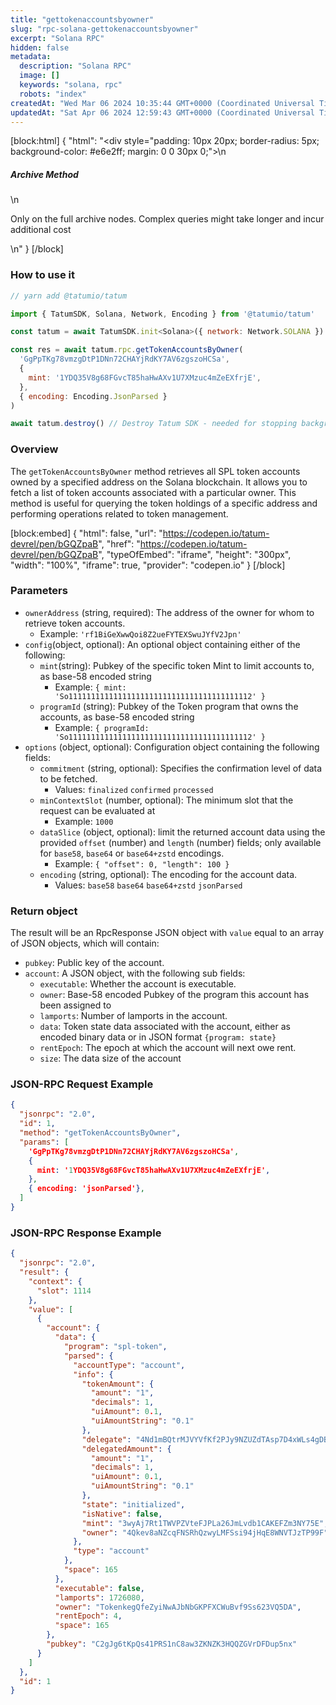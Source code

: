 ```yaml
---
title: "gettokenaccountsbyowner"
slug: "rpc-solana-gettokenaccountsbyowner"
excerpt: "Solana RPC"
hidden: false
metadata: 
  description: "Solana RPC"
  image: []
  keywords: "solana, rpc"
  robots: "index"
createdAt: "Wed Mar 06 2024 10:35:44 GMT+0000 (Coordinated Universal Time)"
updatedAt: "Sat Apr 06 2024 12:59:43 GMT+0000 (Coordinated Universal Time)"
---
```

[block:html]
{
  "html": "<div style=\"padding: 10px 20px; border-radius: 5px; background-color: #e6e2ff; margin: 0 0 30px 0;\">\n  <h5>Archive Method</h5>\n  <p>Only on the full archive nodes. Complex queries might take longer and incur additional cost</p>\n</div>"
}
[/block]


### How to use it



```javascript
// yarn add @tatumio/tatum

import { TatumSDK, Solana, Network, Encoding } from '@tatumio/tatum'

const tatum = await TatumSDK.init<Solana>({ network: Network.SOLANA })

const res = await tatum.rpc.getTokenAccountsByOwner(
  'GgPpTKg78vmzgDtP1DNn72CHAYjRdKY7AV6zgszoHCSa',
  {
    mint: '1YDQ35V8g68FGvcT85haHwAXv1U7XMzuc4mZeEXfrjE',
  },
  { encoding: Encoding.JsonParsed }
)

await tatum.destroy() // Destroy Tatum SDK - needed for stopping background jobs
```



### Overview

The `getTokenAccountsByOwner` method retrieves all SPL token accounts owned by a specified address on the Solana blockchain. It allows you to fetch a list of token accounts associated with a particular owner. This method is useful for querying the token holdings of a specific address and performing operations related to token management.

[block:embed]
{
  "html": false,
  "url": "https://codepen.io/tatum-devrel/pen/bGQZpaB",
  "href": "https://codepen.io/tatum-devrel/pen/bGQZpaB",
  "typeOfEmbed": "iframe",
  "height": "300px",
  "width": "100%",
  "iframe": true,
  "provider": "codepen.io"
}
[/block]

### Parameters

- `ownerAddress` (string, required): The address of the owner for whom to retrieve token accounts.
  - Example: `'rf1BiGeXwwQoi8Z2ueFYTEXSwuJYfV2Jpn'`
- `config`(object, optional): An optional object containing either of the following:
  - `mint`(string): Pubkey of the specific token Mint to limit accounts to, as base-58 encoded string
    - Example: `{ mint: 'So11111111111111111111111111111111111111112' }`
  - `programId` (string): Pubkey of the Token program that owns the accounts, as base-58 encoded string
    - Example: `{ programId: 'So11111111111111111111111111111111111111112' }`
- `options` (object, optional): Configuration object containing the following fields:
  - `commitment` (string, optional): Specifies the confirmation level of data to be fetched.
    - Values: `finalized` `confirmed` `processed`
  - `minContextSlot` (number, optional): The minimum slot that the request can be evaluated at
    - Example: `1000`
  - `dataSlice` (object, optional): limit the returned account data using the provided `offset` (number) and `length` (number) fields; only available for `base58`, `base64` or `base64+zstd` encodings.
    - Example: `{ "offset": 0, "length": 100 }`
  - `encoding` (string, optional): The encoding for the account data.
    - Values: `base58` `base64` `base64+zstd` `jsonParsed`

### Return object

The result will be an RpcResponse JSON object with `value` equal to an array of JSON objects, which will contain:

- `pubkey`: Public key of the account.
- `account`: A JSON object, with the following sub fields:
  - `executable`: Whether the account is executable.
  - `owner`: Base-58 encoded Pubkey of the program this account has been assigned to
  - `lamports`: Number of lamports in the account.
  - `data`: Token state data associated with the account, either as encoded binary data or in JSON format `{program: state}`
  - `rentEpoch`: The epoch at which the account will next owe rent.
  - `size`: The data size of the account

### JSON-RPC Request Example

```json
{
  "jsonrpc": "2.0",
  "id": 1,
  "method": "getTokenAccountsByOwner",
  "params": [
    'GgPpTKg78vmzgDtP1DNn72CHAYjRdKY7AV6zgszoHCSa',
    {
      mint: '1YDQ35V8g68FGvcT85haHwAXv1U7XMzuc4mZeEXfrjE',
    },
    { encoding: 'jsonParsed'},
  ]
}
```

### JSON-RPC Response Example

```json
{
  "jsonrpc": "2.0",
  "result": {
    "context": {
      "slot": 1114
    },
    "value": [
      {
        "account": {
          "data": {
            "program": "spl-token",
            "parsed": {
              "accountType": "account",
              "info": {
                "tokenAmount": {
                  "amount": "1",
                  "decimals": 1,
                  "uiAmount": 0.1,
                  "uiAmountString": "0.1"
                },
                "delegate": "4Nd1mBQtrMJVYVfKf2PJy9NZUZdTAsp7D4xWLs4gDB4T",
                "delegatedAmount": {
                  "amount": "1",
                  "decimals": 1,
                  "uiAmount": 0.1,
                  "uiAmountString": "0.1"
                },
                "state": "initialized",
                "isNative": false,
                "mint": "3wyAj7Rt1TWVPZVteFJPLa26JmLvdb1CAKEFZm3NY75E",
                "owner": "4Qkev8aNZcqFNSRhQzwyLMFSsi94jHqE8WNVTJzTP99F"
              },
              "type": "account"
            },
            "space": 165
          },
          "executable": false,
          "lamports": 1726080,
          "owner": "TokenkegQfeZyiNwAJbNbGKPFXCWuBvf9Ss623VQ5DA",
          "rentEpoch": 4,
          "space": 165
        },
        "pubkey": "C2gJg6tKpQs41PRS1nC8aw3ZKNZK3HQQZGVrDFDup5nx"
      }
    ]
  },
  "id": 1
}
```
